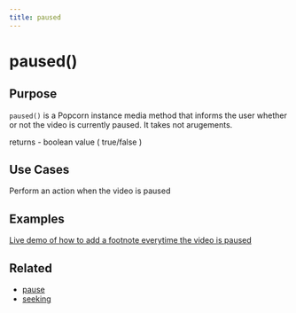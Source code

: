 ```yaml
---
title: paused
---
```

# paused() #

## Purpose ##

`paused()` is a Popcorn instance media method that informs the user whether or not the video is currently paused. It takes not arugements.

returns - boolean value ( true/false )

## Use Cases ##

Perform an action when the video is paused

## Examples ##

[Live demo of how to add a footnote everytime the video is paused](http://jsfiddle.net/popcornjs/prdB6/1/)

## Related ##

* [pause](#pause)
* [seeking](#seeking)
